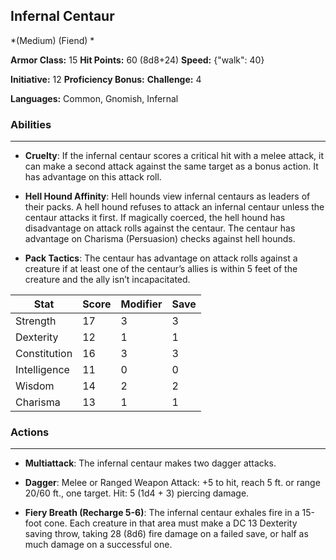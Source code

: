 ## Infernal Centaur
*(Medium) (Fiend) *

**Armor Class:** 15
**Hit Points:** 60 (8d8+24)
**Speed:** {"walk": 40}

**Initiative:** 12
**Proficiency Bonus:**
**Challenge:** 4

**Languages:** Common, Gnomish, Infernal

### Abilities
 --- 
- **Cruelty**: If the infernal centaur scores a critical hit with a melee attack, it can make a second attack against the same target as a bonus action. It has advantage on this attack roll.

- **Hell Hound Affinity**: Hell hounds view infernal centaurs as leaders of their packs. A hell hound refuses to attack an infernal centaur unless the centaur attacks it first. If magically coerced, the hell hound has disadvantage on attack rolls against the centaur. The centaur has advantage on Charisma (Persuasion) checks against hell hounds.

- **Pack Tactics**: The centaur has advantage on attack rolls against a creature if at least one of the centaur’s allies is within 5 feet of the creature and the ally isn’t incapacitated.



| Stat | Score | Modifier | Save |
| ---- | ---- | ---- | ---- |
| Strength | 17 | 3 | 3 |
| Dexterity | 12 | 1 | 1 |
| Constitution | 16 | 3 | 3 |
| Intelligence | 11 | 0 | 0 |
| Wisdom | 14 | 2 | 2 |
| Charisma | 13 | 1 | 1 |

### Actions
 --- 
- **Multiattack**: The infernal centaur makes two dagger attacks.

- **Dagger**: Melee or Ranged Weapon Attack: +5 to hit, reach 5 ft. or range 20/60 ft., one target. Hit: 5 (1d4 + 3) piercing damage.

- **Fiery Breath (Recharge 5-6)**: The infernal centaur exhales fire in a 15-foot cone. Each creature in that area must make a DC 13 Dexterity saving throw, taking 28 (8d6) fire damage on a failed save, or half as much damage on a successful one.

